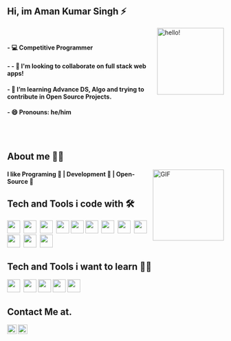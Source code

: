 ## Hi, im Aman Kumar Singh ⚡

<img width="155" alt="hello!" align="right" src="https://giffiles.alphacoders.com/956/9562.gif">


<br>

#### - :computer: Competitive Programmer<br>
#### - - 👯 I'm looking to collaborate on full stack web apps!
#### - 🤔 I’m learning Advance DS, Algo and trying to contribute in Open Source Projects.<br>
#### - 😄 Pronouns: he/him
<br>
<br>

## About me 🧑‍💻

<img align="right" height="165" alt="GIF" src="https://media.giphy.com/media/836HiJc7pgzy8iNXCn/giphy.gif" />

#### I like Programing :yellow_heart: | Development :green_heart: | Open-Source :orange_heart:

## Tech and Tools i code with 🛠️
<span><img src="https://cdn.jsdelivr.net/gh/devicons/devicon@latest/icons/nodejs/nodejs-plain.svg" width="30px"></span>&nbsp;
<span><img src="https://cdn.jsdelivr.net/gh/devicons/devicon@latest/icons/express/express-original.svg" width="30px"></span>&nbsp;
<span><img src="https://cdn.jsdelivr.net/gh/devicons/devicon@latest/icons/javascript/javascript-original.svg" width="30px"></span>&nbsp;
<span><img src="https://cdn.jsdelivr.net/gh/devicons/devicon@latest/icons/mongodb/mongodb-original.svg" width="30px"></span>
<span><img src="https://cdn.jsdelivr.net/gh/devicons/devicon@latest/icons/npm/npm-original-wordmark.svg" width="30px"></span>
<span><img src="https://cdn.jsdelivr.net/gh/devicons/devicon@latest/icons/html5/html5-plain.svg" width="30px"></span>&nbsp;
<span><img src="https://cdn.jsdelivr.net/gh/devicons/devicon@latest/icons/cplusplus/cplusplus-plain.svg" width="30px"></span>&nbsp;
<span><img src="https://cdn.jsdelivr.net/gh/devicons/devicon@latest/icons/bootstrap/bootstrap-plain.svg" width="30px"></span>&nbsp;
<span><img src="https://cdn.jsdelivr.net/gh/devicons/devicon@latest/icons/css3/css3-plain.svg" width="30px"></span>&nbsp;
<span><img src="https://cdn.jsdelivr.net/gh/devicons/devicon@latest/icons/git/git-original.svg" width="30px"></span>&nbsp;
<span><img src="https://cdn.jsdelivr.net/gh/devicons/devicon@latest/icons/github/github-original.svg" width="30px"></span>&nbsp;
<span><img src="https://cdn.jsdelivr.net/gh/devicons/devicon@latest/icons/vscode/vscode-original.svg" width="30px"></span>&nbsp;

## Tech and Tools i want to learn 🧗‍♂️
<span><img src="https://cdn.jsdelivr.net/gh/devicons/devicon@latest/icons/react/react-original.svg" width="30px"></span>&nbsp;
<span><img src="https://cdn.jsdelivr.net/gh/devicons/devicon@latest/icons/redux/redux-original.svg" width="30px"></span>
<span><img src="https://cdn.jsdelivr.net/gh/devicons/devicon@latest/icons/go/go-original.svg" width="30px"></span>
<span><img src="https://cdn.jsdelivr.net/gh/devicons/devicon@latest/icons/bash/bash-plain.svg" width="30px"></span>
<span><img src="https://cdn.jsdelivr.net/gh/devicons/devicon@latest/icons/docker/docker-plain.svg" width="30px"></span>

## Contact Me at.
<a href="https://www.linkedin.com/in/markamansingh/">
  <img align="left" alt="Aman's LinkdeIN" width="22px" src="https://cdn.jsdelivr.net/npm/simple-icons@v3/icons/linkedin.svg" />
</a>
<a href="https://www.instagram.com/maskman_lucifer/">
  <img align="left" alt="Aman's Instagram" width="22px" src="https://cdn.jsdelivr.net/npm/simple-icons@v3/icons/instagram.svg" />
</a>
